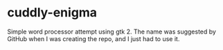 # cuddly-enigma
Simple word processor attempt using gtk 2. The name was suggested by GitHub when I was creating the repo, and I just had to use it.
